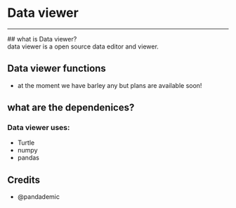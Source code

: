 # Data viewer
<hr>
## what is Data viewer?
<br>
data viewer is a open source data editor and viewer.

## Data viewer functions
- at the moment we have barley any but plans are available soon!

## what are the dependenices?
### Data viewer uses:
- Turtle
- numpy
- pandas

## Credits
- @pandademic
